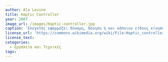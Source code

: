```yaml
---
author: Ala Levine
title: Haptic Controller
year: 2007
image_url: /images/Haptic-controller.jpg
caption: 'Ελεγκτής εφαρμόζει δύναμη, δόνηση ή και κάποιου είδους κίνηση στον χρήστη'
license_url: 'https://commons.wikimedia.org/wiki/File:Haptic_controller.jpg'
license_text:
categories:
  - Εργαλεία και Τεχνικές 
tags:
---
```

